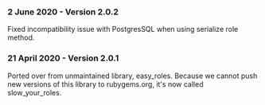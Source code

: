 ### 2 June 2020 - Version 2.0.2
Fixed incompatibility issue with PostgresSQL when using serialize role method.

### 21 April 2020 - Version 2.0.1
Ported over from unmaintained library, easy_roles. Because we cannot push new
versions of this library to rubygems.org, it's now called slow_your_roles.